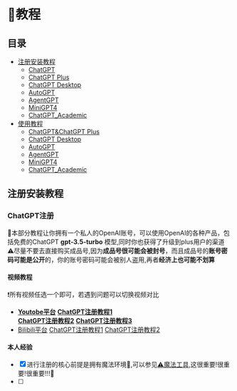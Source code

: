 # 📝教程

## 目录
- [注册安装教程](#注册安装教程)
    - [ChatGPT]()
    - [ChatGPT Plus]()
    - [ChatGPT Desktop]()
    - [AutoGPT]()
    - [AgentGPT]()
    - [MiniGPT4]()
    - [ChatGPT_Academic]()
- [使用教程]()
    - [ChatGPT&ChatGPT Plus]()
    - [ChatGPT Desktop]()
    - [AutoGPT]()
    - [AgentGPT]()
    - [MiniGPT4]()
    - [ChatGPT_Academic]()

## 注册安装教程
### ChatGPT注册
🎈本部分教程让你拥有一个私人的OpenAI账号，可以使用OpenAI的各种产品，包括免费的ChatGPT **gpt-3.5-turbo** 模型,同时你也获得了升级到plus用户的渠道
⚠尽量不要去直接购买成品号,因为**成品号很可能会被封号**，而且成品号的**账号密码可能是公开**的，你的账号密码可能会被别人盗用,再者**经济上也可能不划算**  
#### 视频教程
❗所有视频任选一个即可，若遇到问题可以切换视频对比
* **[Youtobe平台](https://www.youtube.com/)**
**[ChatGPT注册教程1](https://www.youtube.com/watch?v=NWJeRBMpsx8&t=612s)**  
**[ChatGPT注册教程2](https://www.youtube.com/watch?v=kNVOKKLgQRQ)**
**[ChatGPT注册教程3](https://www.youtube.com/watch?v=ceN1Sly-QuI)**
* [Bilibili平台](https://www.bilibili.com/)
[ChatGPT注册教程1](https://www.bilibili.com/video/BV13A41167om/?spm_id_from=333.337.search-card.all.click)
[ChatGPT注册教程2](https://www.bilibili.com/video/BV1YM4y1D7bs/?spm_id_from=333.337.search-card.all.click)

#### 本人经验
- [x] 进行注册的核心前提是拥有魔法环境👀,可以参见[⚠魔法工具](https://github.com/MossDream/Powerful-Tools-Instruction/tree/main/VPN),这很重要!很重要!很重要!!!💖
- [ ] 


